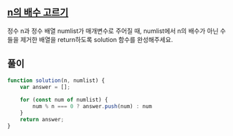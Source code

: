 ## [n의 배수 고르기](https://school.programmers.co.kr/learn/courses/30/lessons/120905)
정수 n과 정수 배열 numlist가 매개변수로 주어질 때, numlist에서 n의 배수가 아닌 수들을 제거한 배열을 return하도록 solution 함수를 완성해주세요.

## 풀이
```javascript
function solution(n, numlist) {
    var answer = [];
    
    for (const num of numlist) {
        num % n === 0 ? answer.push(num) : num
    }
    return answer;
}
```